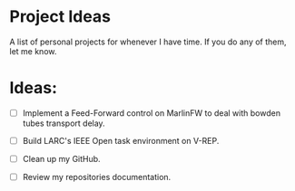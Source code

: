 # Project Ideas
A list of personal projects for whenever I have time. If you do any of them, let me know.


# Ideas:

- [ ] Implement a Feed-Forward control on MarlinFW to deal with bowden tubes transport delay.
- [ ] Build LARC's IEEE Open task environment on V-REP.
- [ ] Clean up my GitHub.
- [ ] Review my repositories documentation.

